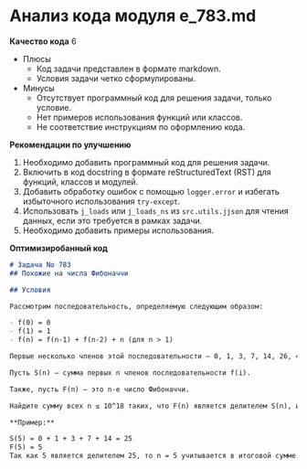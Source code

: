 # Анализ кода модуля e_783.md

**Качество кода**
6
-  Плюсы
    - Код задачи представлен в формате markdown.
    - Условия задачи четко сформулированы.
-  Минусы
    - Отсутствует программный код для решения задачи, только условие.
    - Нет примеров использования функций или классов.
    - Не соответствие инструкциям по оформлению кода.

**Рекомендации по улучшению**
1.  Необходимо добавить программный код для решения задачи.
2.  Включить в код docstring в формате reStructuredText (RST) для функций, классов и модулей.
3.  Добавить обработку ошибок с помощью `logger.error` и избегать избыточного использования `try-except`.
4.  Использовать `j_loads` или `j_loads_ns` из `src.utils.jjson` для чтения данных, если это требуется в рамках задачи.
5.  Необходимо добавить примеры использования.

**Оптимизиробанный код**
```markdown
# Задача No 783
## Похожие на числа Фибоначчи

## Условия

Рассмотрим последовательность, определяемую следующим образом:

- f(0) = 0
- f(1) = 1
- f(n) = f(n-1) + f(n-2) + n (для n > 1)

Первые несколько членов этой последовательности — 0, 1, 3, 7, 14, 26, 49, ...

Пусть S(n) — сумма первых n членов последовательности f(i).

Также, пусть F(n) — это n-е число Фибоначчи.

Найдите сумму всех n ≤ 10^18 таких, что F(n) является делителем S(n), и дайте ответ по модулю 1 000 000 007.

**Пример:**

S(5) = 0 + 1 + 3 + 7 + 14 = 25
F(5) = 5
Так как 5 является делителем 25, то n = 5 учитывается в итоговой сумме.

```